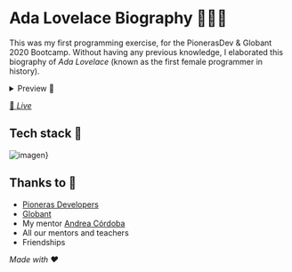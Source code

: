 # Ada Lovelace Biography 📜👩‍💻

This was my first programming exercise, for the PionerasDev & Globant 2020 Bootcamp. Without having any previous knowledge, I elaborated this biography of _Ada Lovelace_ (known as the first female programmer in history).

<details>
<summary>Preview 👀</summary>    
  <img width="959" alt="Biography Ada Lovelace" src="https://user-images.githubusercontent.com/60724393/128085264-93d4d72b-dfb2-43ff-b9ab-af0fc717e55b.png">
</details>

[🌸 _Live_](https://lukaina.github.io/Exercises-Bootcamp/Ejercicio%20Clase%201,%20Biograf%C3%ADa/bio/)

## Tech stack 🧰
![imagen](https://user-images.githubusercontent.com/60724393/91269372-a0cc0280-e73c-11ea-9bb0-d066347a49a8.png)}

## Thanks to 🙏

- [Pioneras Developers](https://github.com/pionerasdev)
- [Globant](https://github.com/globant)
- My mentor [Andrea Córdoba](https://github.com/andre-code)
- All our mentors and teachers
- Friendships

_Made with ❤_


